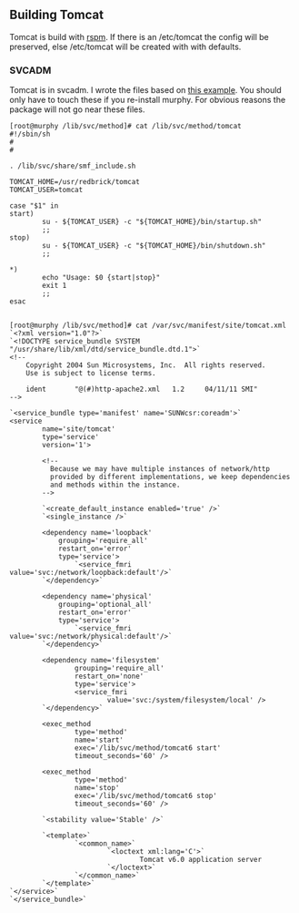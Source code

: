 ## Building Tomcat

Tomcat is build with [rspm](#). If there is an /etc/tomcat the config will be preserved, else /etc/tomcat will be created with with defaults.

### SVCADM

Tomcat is in svcadm. I wrote the files based on [this example](http://dubdubdub.co.uk/wiki/solaris/SMF). You should only have to touch these if you re-install murphy.
For obvious reasons the package will not go near these files.


	[root@murphy /lib/svc/method]# cat /lib/svc/method/tomcat
	#!/sbin/sh
	#
	#

	. /lib/svc/share/smf_include.sh

	TOMCAT_HOME=/usr/redbrick/tomcat
	TOMCAT_USER=tomcat
	
	case "$1" in
	start)
	        su - ${TOMCAT_USER} -c "${TOMCAT_HOME}/bin/startup.sh"
	        ;;
	stop)
	        su - ${TOMCAT_USER} -c "${TOMCAT_HOME}/bin/shutdown.sh"
	        ;;

	*)
	        echo "Usage: $0 {start|stop}"
	        exit 1
	        ;;
	esac


	[root@murphy /lib/svc/method]# cat /var/svc/manifest/site/tomcat.xml
	`<?xml version="1.0"?>`
	`<!DOCTYPE service_bundle SYSTEM "/usr/share/lib/xml/dtd/service_bundle.dtd.1">`
	<!--
	    Copyright 2004 Sun Microsystems, Inc.  All rights reserved.
	    Use is subject to license terms.

	    ident       "@(#)http-apache2.xml   1.2     04/11/11 SMI"
	-->

	`<service_bundle type='manifest' name='SUNWcsr:coreadm'>`
	<service
	        name='site/tomcat'
	        type='service'
	        version='1'>

	        <!--
	          Because we may have multiple instances of network/http
	          provided by different implementations, we keep dependencies
	          and methods within the instance.
	        -->

	        `<create_default_instance enabled='true' />`
	        `<single_instance />`

	        <dependency name='loopback'
	            grouping='require_all'
	            restart_on='error'
	            type='service'>
	                `<service_fmri value='svc:/network/loopback:default'/>`
	        `</dependency>`

	        <dependency name='physical'
	            grouping='optional_all'
	            restart_on='error'
	            type='service'>
	                `<service_fmri value='svc:/network/physical:default'/>`
	        `</dependency>`

	        <dependency name='filesystem'
	                grouping='require_all'
	                restart_on='none'
	                type='service'>
	                <service_fmri
	                        value='svc:/system/filesystem/local' />
	        `</dependency>`

	        <exec_method
	                type='method'
	                name='start'
	                exec='/lib/svc/method/tomcat6 start'
	                timeout_seconds='60' />

	        <exec_method
	                type='method'
	                name='stop'
	                exec='/lib/svc/method/tomcat6 stop'
	                timeout_seconds='60' />

	        `<stability value='Stable' />`

	        `<template>`
	                `<common_name>`
	                        `<loctext xml:lang='C'>`
	                                Tomcat v6.0 application server
	                        `</loctext>`
	                `</common_name>`
	        `</template>`
	`</service>`
	`</service_bundle>`
